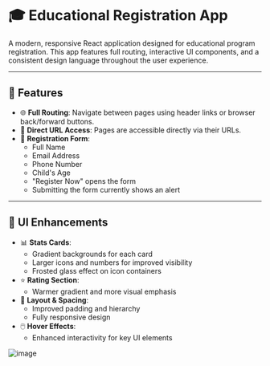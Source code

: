 # 🎓 Educational Registration App

A modern, responsive React application designed for educational program registration. This app features full routing, interactive UI components, and a consistent design language throughout the user experience.

---

## 🚀 Features

- 🌐 **Full Routing**: Navigate between pages using header links or browser back/forward buttons.
- 🔗 **Direct URL Access**: Pages are accessible directly via their URLs.
- 📝 **Registration Form**:
  - Full Name
  - Email Address
  - Phone Number
  - Child's Age
  - "Register Now" opens the form
  - Submitting the form currently shows an alert

---

## 💅 UI Enhancements

- 📊 **Stats Cards**:
  - Gradient backgrounds for each card
  - Larger icons and numbers for improved visibility
  - Frosted glass effect on icon containers
- ⭐ **Rating Section**:
  - Warmer gradient and more visual emphasis
- 🧱 **Layout & Spacing**:
  - Improved padding and hierarchy
  - Fully responsive design
- 🖱️ **Hover Effects**:
  - Enhanced interactivity for key UI elements




![image](https://github.com/user-attachments/assets/7c87f713-bf59-4ba5-92b8-fc4ba3cf2a95)

